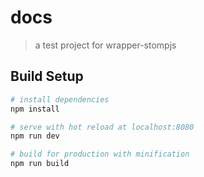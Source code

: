 # docs

> a test project for wrapper-stompjs

## Build Setup

``` bash
# install dependencies
npm install

# serve with hot reload at localhost:8080
npm run dev

# build for production with minification
npm run build
```
